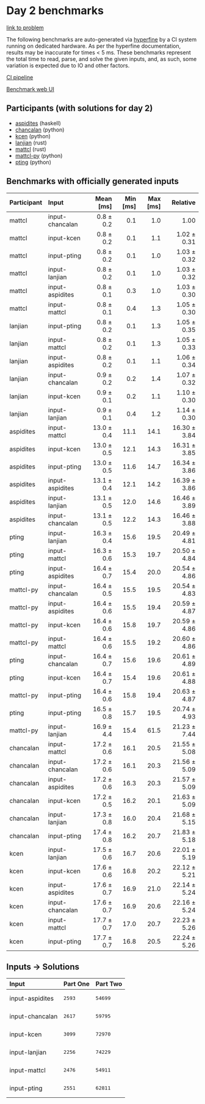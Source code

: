 # Day 2 benchmarks

[link to problem](https://adventofcode.com/2023/day/2)

The following benchmarks are auto-generated via
[hyperfine](https://github.com/sharkdp/hyperfine) by a CI system running on
dedicated hardware. As per the hyperfine documentation, results may be
inaccurate for times < 5 ms. These benchmarks represent the total time to read,
parse, and solve the given inputs, and, as such, some variation is expected due
to IO and other factors.

[CI pipeline](http://ci.papercode.net:8080/teams/main/pipelines/aoc2023)

[Benchmark web UI](https://aoc.ancalagon.black)


## Participants (with solutions for day 2)

- [aspidites](https://github.com/aspidites/aoc2023) (haskell)
- [chancalan](https://github.com/chancalan/aoc2023) (python)
- [kcen](https://github.com/kcen/aoc2023) (python)
- [lanjian](https://github.com/lanjian/aoc-2023) (rust)
- [mattcl](https://github.com/mattcl/aoc2023) (rust)
- [mattcl-py](https://github.com/mattcl/aoc2023-py) (python)
- [pting](https://github.com/pting/aoc2023) (python)


## Benchmarks with officially generated inputs

| Participant | Input | Mean [ms] | Min [ms] | Max [ms] | Relative |
|:---|:---|---:|---:|---:|---:|
| mattcl | input-chancalan | 0.8 ± 0.2 | 0.1 | 1.0 | 1.00 |
| mattcl | input-kcen | 0.8 ± 0.2 | 0.1 | 1.1 | 1.02 ± 0.31 |
| mattcl | input-pting | 0.8 ± 0.2 | 0.1 | 1.0 | 1.03 ± 0.32 |
| mattcl | input-lanjian | 0.8 ± 0.2 | 0.1 | 1.0 | 1.03 ± 0.32 |
| mattcl | input-aspidites | 0.8 ± 0.1 | 0.3 | 1.0 | 1.03 ± 0.30 |
| mattcl | input-mattcl | 0.8 ± 0.1 | 0.4 | 1.3 | 1.05 ± 0.30 |
| lanjian | input-pting | 0.8 ± 0.2 | 0.1 | 1.3 | 1.05 ± 0.35 |
| lanjian | input-mattcl | 0.8 ± 0.2 | 0.1 | 1.3 | 1.05 ± 0.33 |
| lanjian | input-aspidites | 0.8 ± 0.2 | 0.1 | 1.1 | 1.06 ± 0.34 |
| lanjian | input-chancalan | 0.9 ± 0.2 | 0.2 | 1.4 | 1.07 ± 0.32 |
| lanjian | input-kcen | 0.9 ± 0.1 | 0.2 | 1.1 | 1.10 ± 0.30 |
| lanjian | input-lanjian | 0.9 ± 0.1 | 0.4 | 1.2 | 1.14 ± 0.30 |
| aspidites | input-mattcl | 13.0 ± 0.4 | 11.1 | 14.1 | 16.30 ± 3.84 |
| aspidites | input-kcen | 13.0 ± 0.5 | 12.1 | 14.3 | 16.31 ± 3.85 |
| aspidites | input-pting | 13.0 ± 0.5 | 11.6 | 14.7 | 16.34 ± 3.86 |
| aspidites | input-aspidites | 13.1 ± 0.4 | 12.1 | 14.2 | 16.39 ± 3.86 |
| aspidites | input-lanjian | 13.1 ± 0.5 | 12.0 | 14.6 | 16.46 ± 3.89 |
| aspidites | input-chancalan | 13.1 ± 0.5 | 12.2 | 14.3 | 16.46 ± 3.88 |
| pting | input-lanjian | 16.3 ± 0.4 | 15.6 | 19.5 | 20.49 ± 4.81 |
| pting | input-mattcl | 16.3 ± 0.6 | 15.3 | 19.7 | 20.50 ± 4.84 |
| pting | input-aspidites | 16.4 ± 0.7 | 15.4 | 20.0 | 20.54 ± 4.86 |
| mattcl-py | input-chancalan | 16.4 ± 0.5 | 15.5 | 19.5 | 20.54 ± 4.83 |
| mattcl-py | input-aspidites | 16.4 ± 0.6 | 15.5 | 19.4 | 20.59 ± 4.87 |
| mattcl-py | input-kcen | 16.4 ± 0.6 | 15.8 | 19.7 | 20.59 ± 4.86 |
| mattcl-py | input-mattcl | 16.4 ± 0.6 | 15.5 | 19.2 | 20.60 ± 4.86 |
| pting | input-chancalan | 16.4 ± 0.7 | 15.6 | 19.6 | 20.61 ± 4.89 |
| pting | input-kcen | 16.4 ± 0.7 | 15.4 | 19.6 | 20.61 ± 4.88 |
| mattcl-py | input-pting | 16.4 ± 0.6 | 15.8 | 19.4 | 20.63 ± 4.87 |
| pting | input-pting | 16.5 ± 0.8 | 15.7 | 19.5 | 20.74 ± 4.93 |
| mattcl-py | input-lanjian | 16.9 ± 4.4 | 15.4 | 61.5 | 21.23 ± 7.44 |
| chancalan | input-mattcl | 17.2 ± 0.6 | 16.1 | 20.5 | 21.55 ± 5.08 |
| chancalan | input-chancalan | 17.2 ± 0.6 | 16.1 | 20.3 | 21.56 ± 5.09 |
| chancalan | input-aspidites | 17.2 ± 0.6 | 16.3 | 20.3 | 21.57 ± 5.09 |
| chancalan | input-kcen | 17.2 ± 0.5 | 16.2 | 20.1 | 21.63 ± 5.09 |
| chancalan | input-lanjian | 17.3 ± 0.8 | 16.0 | 20.4 | 21.68 ± 5.15 |
| chancalan | input-pting | 17.4 ± 0.8 | 16.2 | 20.7 | 21.83 ± 5.18 |
| kcen | input-lanjian | 17.5 ± 0.6 | 16.7 | 20.6 | 22.01 ± 5.19 |
| kcen | input-kcen | 17.6 ± 0.6 | 16.8 | 20.2 | 22.12 ± 5.21 |
| kcen | input-aspidites | 17.6 ± 0.7 | 16.9 | 21.0 | 22.14 ± 5.24 |
| kcen | input-chancalan | 17.6 ± 0.7 | 16.9 | 20.6 | 22.16 ± 5.24 |
| kcen | input-mattcl | 17.7 ± 0.7 | 17.0 | 20.7 | 22.23 ± 5.26 |
| kcen | input-pting | 17.7 ± 0.7 | 16.8 | 20.5 | 22.24 ± 5.26 |


## Inputs -> Solutions

| Input | Part One | Part Two |
|:---|:---|:---|
|input-aspidites|<pre>2593</pre>|<pre>54699</pre>|
|input-chancalan|<pre>2617</pre>|<pre>59795</pre>|
|input-kcen|<pre>3099</pre>|<pre>72970</pre>|
|input-lanjian|<pre>2256</pre>|<pre>74229</pre>|
|input-mattcl|<pre>2476</pre>|<pre>54911</pre>|
|input-pting|<pre>2551</pre>|<pre>62811</pre>|
